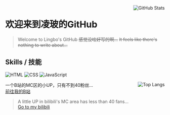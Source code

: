 <a href="https://github.com/anuraghazra/github-readme-stats" align="right">
  <img title="GitHub Stats" src="https://github-readme-stats.vercel.app/api?username=lingbopro&show_icons=true&theme=onedark" align="right" />
</a>

# 欢迎来到凌玻的GitHub 
> Welcome to Lingbo's GitHub
~~感觉没啥好写的啊...~~
> ~~It feels like there's nothing to write about...~~

## Skills / 技能
![HTML](https://img.shields.io/badge/html-orange?logo=html5)
![CSS](https://img.shields.io/badge/css-blue?logo=css3)
![JavaScript](https://img.shields.io/badge/javascript-yellow?logo=javascript)

<a href="https://github.com/anuraghazra/github-readme-stats">
    <img title="Top Langs" src="https://github-readme-stats.vercel.app/api/top-langs?username=lingbopro&theme=onedark" align="right" />
</a>

一个B站的MC区的小UP，只有不到40粉丝...  
[前往我的B站](https://space.bilibili.com/1886311488)  
> A little UP in bilibili's MC area has less than 40 fans...  
> [Go to my bilibili](https://space.bilibili.com/1886311488)



<!---
lingbopro/lingbopro is a ✨ special ✨ repository because its `README.md` (this file) appears on your GitHub profile.
You can click the Preview link to take a look at your changes.
--->
